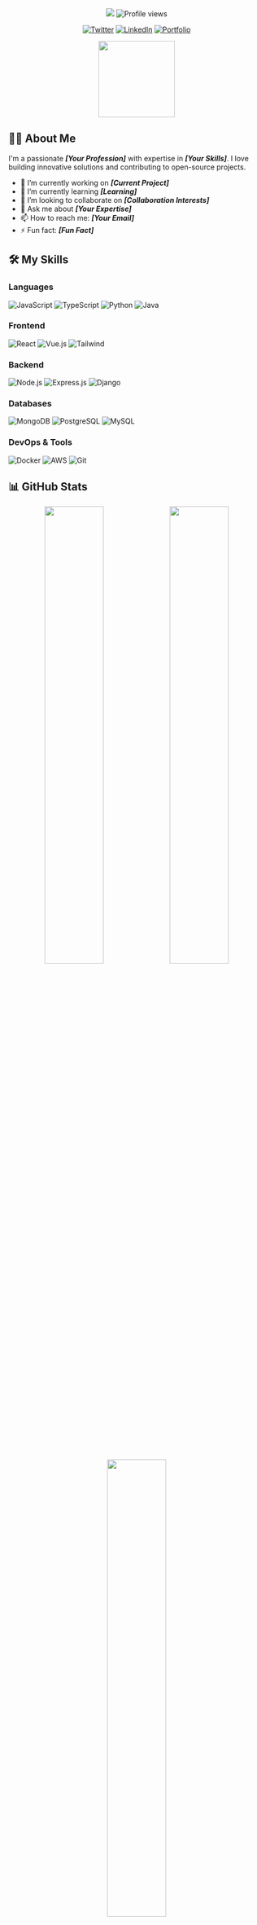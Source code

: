 <div align="center">

<!-- Animated Header -->
<img src="https://readme-typing-svg.herokuapp.com/?font=Righteous&size=35&center=true&vCenter=true&width=500&height=70&duration=4000&lines=Hi+There!+👋;+I'm+ EZEDIN;+ SOFTWARE ENGINEER;+Welcome+to+my+Profile!;" />

<!-- Profile Views -->
<img src="https://komarev.com/ghpvc/?username=yourusername&style=flat-square&color=blue" alt="Profile views"/>

<!-- Social Badges -->
[![Twitter](https://img.shields.io/badge/Twitter-1DA1F2?style=for-the-badge&logo=twitter&logoColor=white)](https://twitter.com/yourhandle)
[![LinkedIn](https://img.shields.io/badge/LinkedIn-0077B5?style=for-the-badge&logo=linkedin&logoColor=white)](https://linkedin.com/in/yourprofile)
[![Portfolio](https://img.shields.io/badge/Portfolio-%23000000.svg?style=for-the-badge&logo=firefox&logoColor=#FF7139)](https://yourportfolio.com)

</div>

<div align="center">
  <img height="150" src="https://camo.githubusercontent.com/62da68eb62b1e5f175f7d1f0191dd89a653d7908feb22d37d4a0ab07365d6791/68747470733a2f2f6d656469612e67697068792e636f6d2f6d656469612f4d3967624264396e6244724f5475314d71782f67697068792e676966"  />
</div>

## 👨‍💻 About Me

I'm a passionate **_[Your Profession]_** with expertise in **_[Your Skills]_**. I love building innovative solutions and contributing to open-source projects.

- 🔭 I’m currently working on **_[Current Project]_**
- 🌱 I’m currently learning **_[Learning]_**
- 👯 I’m looking to collaborate on **_[Collaboration Interests]_**
- 💬 Ask me about **_[Your Expertise]_**
- 📫 How to reach me: **_[Your Email]_**
- ⚡ Fun fact: **_[Fun Fact]_**

## 🛠️ My Skills

### Languages
![JavaScript](https://img.shields.io/badge/JavaScript-F7DF1E?style=for-the-badge&logo=javascript&logoColor=black)
![TypeScript](https://img.shields.io/badge/TypeScript-007ACC?style=for-the-badge&logo=typescript&logoColor=white)
![Python](https://img.shields.io/badge/Python-3776AB?style=for-the-badge&logo=python&logoColor=white)
![Java](https://img.shields.io/badge/Java-ED8B00?style=for-the-badge&logo=java&logoColor=white)

### Frontend
![React](https://img.shields.io/badge/React-20232A?style=for-the-badge&logo=react&logoColor=61DAFB)
![Vue.js](https://img.shields.io/badge/Vue.js-35495E?style=for-the-badge&logo=vue.js&logoColor=4FC08D)
![Tailwind](https://img.shields.io/badge/Tailwind_CSS-38B2AC?style=for-the-badge&logo=tailwind-css&logoColor=white)

### Backend
![Node.js](https://img.shields.io/badge/Node.js-339933?style=for-the-badge&logo=nodedotjs&logoColor=white)
![Express.js](https://img.shields.io/badge/Express.js-000000?style=for-the-badge&logo=express&logoColor=white)
![Django](https://img.shields.io/badge/Django-092E20?style=for-the-badge&logo=django&logoColor=white)

### Databases
![MongoDB](https://img.shields.io/badge/MongoDB-4EA94B?style=for-the-badge&logo=mongodb&logoColor=white)
![PostgreSQL](https://img.shields.io/badge/PostgreSQL-316192?style=for-the-badge&logo=postgresql&logoColor=white)
![MySQL](https://img.shields.io/badge/MySQL-005C84?style=for-the-badge&logo=mysql&logoColor=white)

### DevOps & Tools
![Docker](https://img.shields.io/badge/Docker-2CA5E0?style=for-the-badge&logo=docker&logoColor=white)
![AWS](https://img.shields.io/badge/AWS-%23FF9900.svg?style=for-the-badge&logo=amazon-aws&logoColor=white)
![Git](https://img.shields.io/badge/Git-F05032?style=for-the-badge&logo=git&logoColor=white)

## 📊 GitHub Stats

<div align="center">
  
  <img width="48%" src="https://github-readme-stats.vercel.app/api?username=yourusername&show_icons=true&theme=radical" />
  <img width="48%" src="https://github-readme-streak-stats.herokuapp.com/?user=yourusername&theme=radical" />
  <img width="48%" src="https://github-readme-stats.vercel.app/api/top-langs/?username=yourusername&layout=compact&theme=radical" />

</div>

## 🎯 Featured Projects

### 🔥 [Awesome Project 1](https://github.com/yourusername/project1)
Short description of your amazing project. Built with **[Tech Stack]**.

### 🚀 [Awesome Project 2](https://github.com/yourusername/project2)
Another fantastic project description. Features **[Key Features]**.

### 💡 [Awesome Project 3](https://github.com/yourusername/project3)
Innovative solution for **[Problem Solved]**.

## 📈 Contribution Graph

<div align="center">
  
  ![GitHub Activity Graph](https://activity-graph.herokuapp.com/graph?username=yourusername&theme=react-dark)

</div>

## 🏆 GitHub Trophies

<div align="center">
  
  [![trophy](https://github-profile-trophy.vercel.app/?username=yourusername&theme=onedark)](https://github.com/yourusername)

</div>

## 📫 Let's Connect!

- 💼 [LinkedIn](https://linkedin.com/in/yourprofile)
- 🐦 [Twitter](https://twitter.com/yourhandle)
- 🌐 [Portfolio](https://yourportfolio.com)
- 📧 [Email](mailto:your.email@domain.com)

## 💝 Support Me

<div align="center">
  
  If you like my work, consider supporting me!

  [![Buy Me a Coffee](https://img.shields.io/badge/Buy_Me_A_Coffee-FFDD00?style=for-the-badge&logo=buy-me-a-coffee&logoColor=black)](https://buymeacoffee.com/yourusername)
  [![GitHub Sponsors](https://img.shields.io/badge/Sponsor-30363D?style=for-the-badge&logo=GitHub-Sponsors&logoColor=#white)](https://github.com/sponsors/yourusername)

</div>

---

<div align="center">
  
  ### ⚡️ **"Code is like humor. When you have to explain it, it's bad."** ⚡️
  
  <img src="https://capsule-render.vercel.app/api?type=waving&color=gradient&height=100&section=footer"/>
  
</div>
